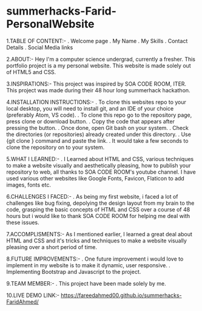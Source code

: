 # summerhacks-Farid-PersonalWebsite

1.TABLE OF CONTENT:-
. Welcome page
. My Name
. My Skills
. Contact Details
. Social Media links

2.ABOUT:-
Hey I'm a computer science undergrad, currently a fresher. This portfolio project is a my personal website. This website is made solely out of HTML5 and CSS.

3.INSPIRATIONS:-
This project was inspired by SOA CODE ROOM, ITER. This project was made during their 48 hour long summerhack hackathon.

4.INSTALLATION INSTRUCTIONS:-
. To clone this websites repo to your local desktop, you will need to install git, and an IDE of your choice (preferably Atom, VS code).
. To clone this repo go to the repository page, press clone or download button.
. Copy the code that appears after pressing the button.
. Once done, open Git bash on your system.
. Check the directories (or repositories) already created under this directory. 
. Use {git clone <URL>} command and paste the link.
. It would take a few seconds to clone the repository on to your system.
  
5.WHAT I LEARNED:-
. I Learned about HTML and CSS, various techniques to make a website visually and aesthetically pleasing, how to publish your repository to web, all thanks to SOA CODE ROOM's youtube channel. I have used various other websites like Google Fonts, Favicon, Flaticon to add images, fonts etc. 

6.CHALLENGES I FACED:-
. As being my first website, i faced a lot of challenges like bug fixing, depolying the design layout from my brain to the code, grasping the basic concepts of HTML and CSS over a course of 48 hours but i would like to thank SOA CODE ROOM for helping me deal with these issues.

7.ACCOMPLISMENTS:-
As I mentioned earlier, I learned a great deal about HTML and CSS and it's tricks and techniques to make a website visually pleasing over a short period of time.

8.FUTURE IMPROVEMENTS:-
. One future improvement i would love to implement in my website is to make it dynamic, user responsive.
. Implementing Bootstrap and Javascript to the project.

9.TEAM MEMBER:-
. This project have been made solely by me.

10.LIVE DEMO LINK:-
https://fareedahmed00.github.io/summerhacks-FaridAhmed/


